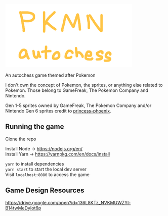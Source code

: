 ![logo](assets/logo.png)

An autochess game themed after Pokemon

I don't own the concept of Pokemon, the sprites, or anything else related to Pokemon. Those belong to GameFreak, The Pokemon Company and Nintendo.

Gen 1-5 sprites owned by GameFreak, The Pokemon Company and/or Nintendo
Gen 6 sprites credit to [princess-phoenix](https://www.deviantart.com/princess-phoenix/art/Gen-6-Kalos-Pokemon-Overworld-Sprites-525954409).

## Running the game

Clone the repo

Install Node -> https://nodejs.org/en/    
Install Yarn -> https://yarnpkg.com/en/docs/install    

`yarn` to install dependencies    
`yarn start` to start the local dev server    
Visit `localhost:8080` to access the game    

## Game Design Resources
https://drive.google.com/open?id=136L8KTz_NVKMUWZYl-B14twMeDyIot6p

